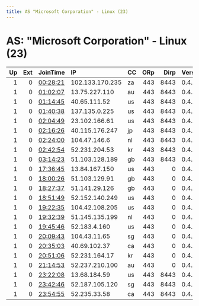 ```yaml
---
title: AS "Microsoft Corporation" - Linux (23)
---
```


# AS: "Microsoft Corporation" - Linux (23)

|   Up |   Ext | JoinTime                                                                                            | IP              | CC   |   ORp |   Dirp | Version   | Contact   | Nickname   |   eFamMembers |
|-----:|------:|:----------------------------------------------------------------------------------------------------|:----------------|:-----|------:|-------:|:----------|:----------|:-----------|--------------:|
|    1 |     0 | [00:28:21](https://metrics.torproject.org/rs.html#details/7DA05DCE57596CFC1302D4669CC56B07D61AA950) | 102.133.170.235 | za   |   443 |   8443 | 0.4.3.5   | None      | Unnamed    |             1 |
|    1 |     0 | [01:02:07](https://metrics.torproject.org/rs.html#details/5F99AD80CF48FC872068D8C9E91A5CD111B5BA7B) | 13.75.227.110   | au   |   443 |   8443 | 0.4.3.5   | None      | Unnamed    |             1 |
|    1 |     0 | [01:14:45](https://metrics.torproject.org/rs.html#details/44952911DA3C877664AD5C1995488C049FC37D4C) | 40.65.111.52    | us   |   443 |   8443 | 0.4.3.5   | None      | Unnamed    |             1 |
|    1 |     0 | [01:40:38](https://metrics.torproject.org/rs.html#details/A6D53ACF48E3F64F699CAAEF98C119759C63F295) | 137.135.0.225   | us   |   443 |   8443 | 0.4.3.5   | None      | Unnamed    |             1 |
|    1 |     0 | [02:04:49](https://metrics.torproject.org/rs.html#details/AC9A06F8B47676C9AE5C80DB3964C6ABF2A21965) | 23.102.166.61   | us   |   443 |   8443 | 0.4.3.5   | None      | Unnamed    |             1 |
|    1 |     0 | [02:16:26](https://metrics.torproject.org/rs.html#details/308E8E4085CF3DA9F3C9B2DA79FDAF20A3676654) | 40.115.176.247  | jp   |   443 |   8443 | 0.4.3.5   | None      | Unnamed    |             1 |
|    1 |     0 | [02:24:00](https://metrics.torproject.org/rs.html#details/0F8C945AC2D754125630AF74617E3FFE690BB966) | 104.47.146.6    | nl   |   443 |   8443 | 0.4.3.5   | None      | Unnamed    |             1 |
|    1 |     0 | [02:42:54](https://metrics.torproject.org/rs.html#details/BA0E3B322091639754EAAEFFC70E19B8EE10D4EA) | 52.231.204.53   | kr   |   443 |   8443 | 0.4.3.5   | None      | Unnamed    |             1 |
|    1 |     0 | [03:14:23](https://metrics.torproject.org/rs.html#details/D248B96B33DA5083D7771B791CB46A1214B59446) | 51.103.128.189  | gb   |   443 |   8443 | 0.4.3.5   | None      | Unnamed    |             1 |
|    1 |     0 | [17:36:45](https://metrics.torproject.org/rs.html#details/FD3B8940B48DF57DCB571305FF11CC4195AC5D2C) | 13.84.167.150   | us   |   443 |      0 | 0.4.3.5   | None      | Unnamed    |             1 |
|    1 |     0 | [18:00:26](https://metrics.torproject.org/rs.html#details/67216AFBC0CE043F2D19B6BA6BE9E448D2A91F6D) | 51.103.129.91   | gb   |   443 |      0 | 0.4.3.5   | None      | Unnamed    |             1 |
|    1 |     0 | [18:27:37](https://metrics.torproject.org/rs.html#details/99E40A7FD11E61C8730B5FFAD62382F439E83001) | 51.141.29.126   | gb   |   443 |      0 | 0.4.3.5   | None      | Unnamed    |             1 |
|    1 |     0 | [18:51:49](https://metrics.torproject.org/rs.html#details/D466242349A0E6E154B2A528949B0C8200C0897D) | 52.152.140.249  | us   |   443 |      0 | 0.4.3.5   | None      | Unnamed    |             1 |
|    1 |     0 | [19:22:35](https://metrics.torproject.org/rs.html#details/FB75F208B44582433D20CB1E3F570D564D2986FF) | 104.42.108.205  | us   |   443 |      0 | 0.4.3.5   | None      | Unnamed    |             1 |
|    1 |     0 | [19:32:39](https://metrics.torproject.org/rs.html#details/1B112696C3B42410E7F141B49B5C6259EF867EF2) | 51.145.135.199  | nl   |   443 |      0 | 0.4.3.5   | None      | Unnamed    |             1 |
|    1 |     0 | [19:45:46](https://metrics.torproject.org/rs.html#details/BD6A991578465BDBC1A1444FB637D6A31563244A) | 52.183.4.160    | us   |   443 |      0 | 0.4.3.5   | None      | Unnamed    |             1 |
|    1 |     0 | [20:09:43](https://metrics.torproject.org/rs.html#details/A4E21226210CC54801C858A137B1279D23F5664A) | 104.43.11.65    | sg   |   443 |      0 | 0.4.3.5   | None      | Unnamed    |             1 |
|    1 |     0 | [20:35:03](https://metrics.torproject.org/rs.html#details/62E0053D6DF5B2E349EA3165430CDFC6AAB2DA38) | 40.69.102.37    | ca   |   443 |      0 | 0.4.3.5   | None      | Unnamed    |             1 |
|    1 |     0 | [20:51:06](https://metrics.torproject.org/rs.html#details/43A57C27B11A2AB3897C145BAC4A3884D358E6EA) | 52.231.164.17   | kr   |   443 |      0 | 0.4.3.5   | None      | Unnamed    |             1 |
|    1 |     0 | [21:14:53](https://metrics.torproject.org/rs.html#details/B9BD170BE4846C06C8B619978401671BEE9A7817) | 52.237.210.100  | au   |   443 |      0 | 0.4.3.5   | None      | Unnamed    |             1 |
|    1 |     0 | [23:22:08](https://metrics.torproject.org/rs.html#details/6D8B86FA188E2207B4DBDC9A9E40219B2BC825D3) | 13.68.184.59    | us   |   443 |   8443 | 0.4.3.5   | None      | Unnamed    |             1 |
|    1 |     0 | [23:42:46](https://metrics.torproject.org/rs.html#details/14D30D32CFFCA63D89E001BE80DE0E3AC4B25046) | 52.187.105.120  | sg   |   443 |   8443 | 0.4.3.5   | None      | Unnamed    |             1 |
|    1 |     0 | [23:54:55](https://metrics.torproject.org/rs.html#details/D5F3BC4F36359A21DEEA6B64EEB08E30FD85930B) | 52.235.33.58    | ca   |   443 |   8443 | 0.4.3.5   | None      | Unnamed    |             1 |

